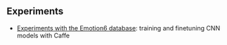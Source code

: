 
## Experiments

* [Experiments with the Emotion6 database](../experiments/Emotion6/readme.md): training and finetuning CNN models with Caffe 